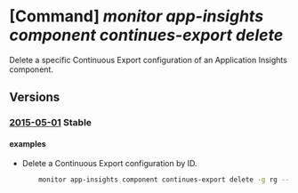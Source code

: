 # [Command] _monitor app-insights component continues-export delete_

Delete a specific Continuous Export     configuration of an Application Insights component.

## Versions

### [2015-05-01](/Resources/mgmt-plane/L3N1YnNjcmlwdGlvbnMve30vcmVzb3VyY2Vncm91cHMve30vcHJvdmlkZXJzL21pY3Jvc29mdC5pbnNpZ2h0cy9jb21wb25lbnRzL3t9L2V4cG9ydGNvbmZpZ3VyYXRpb24ve30=/2015-05-01.xml) **Stable**

<!-- mgmt-plane /subscriptions/{}/resourcegroups/{}/providers/microsoft.insights/components/{}/exportconfiguration/{} 2015-05-01 -->

#### examples

- Delete a Continuous Export configuration by ID.
    ```bash
        monitor app-insights component continues-export delete -g rg --app 578f0e27-12e9-4631-bc02-50b965da2633 --id exportid
    ```
